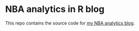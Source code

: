 # NBA analytics in R blog

This repo contains the source code for [my NBA analytics blog](https://nbaanalyticsr.netlify.app/). 
